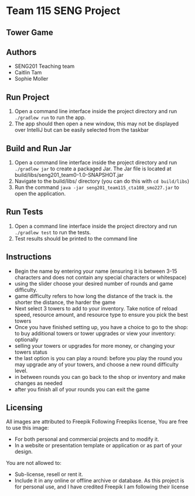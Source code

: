 # Team 115 SENG Project
## Tower Game

## Authors
- SENG201 Teaching team
- Caitlin Tam 
- Sophie Moller 

## Run Project
1. Open a command line interface inside the project directory and run `./gradlew run` to run the app.
2. The app should then open a new window, this may not be displayed over IntelliJ but can be easily selected from the taskbar

## Build and Run Jar
1. Open a command line interface inside the project directory and run `./gradlew jar` to create a packaged Jar. The Jar file is located at build/libs/seng201_team0-1.0-SNAPSHOT.jar
2. Navigate to the build/libs/ directory (you can do this with `cd build/libs`)
3. Run the command `java -jar seng201_team115_cta108_smo227.jar` to open the application.

## Run Tests
1. Open a command line interface inside the project directory and run `./gradlew test` to run the tests.
2. Test results should be printed to the command line

## Instructions
- Begin the name by entering your name (ensuring it is between 3-15 characters and does not contain any special characters or whitespace)
- using the slider choose your desired number of rounds and game difficulty.
- game difficulty refers to how long the distance of the track is. the shorter the distance, the harder the game
- Next select 3 towers to add to your inventory. Take notice of reload speed, resource amount, and resource type to ensure you pick the best towers
- Once you have finished setting up, you have a choice to go to the shop: to buy additional towers or tower upgrades or view your inventory: optionally
- selling your towers or upgrades for more money, or changing your towers status
- the last option is you can play a round: before you play the round you may upgrade any of your towers, and choose a new round difficulty level.
- in between rounds you can go back to the shop or inventory and make changes as needed
- after you finish all of your rounds you can exit the game

## Licensing
All images are attributed to Freepik
Following Freepiks license, You are free to use this image:
- For both personal and commercial projects and to modify it.
- In a website or presentation template or application or as part of your design.

You are not allowed to:
- Sub-license, resell or rent it.
- Include it in any online or offline archive or database.
  As this project is for personal use, and I have credited Freepik I am following their license
